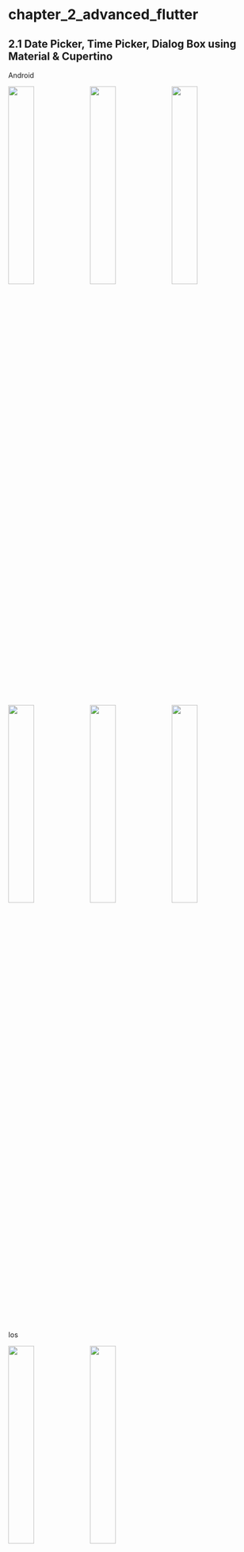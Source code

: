 # chapter_2_advanced_flutter

## 2.1 Date Picker, Time Picker, Dialog Box using Material & Cupertino

Android

<img src="https://github.com/Jaydeepsharma93/chapter_2_advanced_flutter/assets/143181361/fe825f1d-d75e-4d9a-a9d0-7803a95e9b09" width = 32%>
<img src="https://github.com/Jaydeepsharma93/chapter_2_advanced_flutter/assets/143181361/6cd23da8-4c09-487c-9cf2-df9e33116ad7" width = 32%>
<img src="https://github.com/Jaydeepsharma93/chapter_2_advanced_flutter/assets/143181361/e12669a3-b008-4b09-b38c-346f0bcc46e5" width = 32%>
<img src="https://github.com/Jaydeepsharma93/chapter_2_advanced_flutter/assets/143181361/d6a76fc6-7460-4264-a173-2c0f836edce8" width = 32%>
<img src="https://github.com/Jaydeepsharma93/chapter_2_advanced_flutter/assets/143181361/c6dc954f-77d6-48e7-ad4a-e54dc6e705a2" width = 32%>
<img src="https://github.com/Jaydeepsharma93/chapter_2_advanced_flutter/assets/143181361/39f2d054-8180-4710-ad89-a19bd95f0510" width = 32%>

Ios 


<img src="https://github.com/Jaydeepsharma93/chapter_2_advanced_flutter/assets/143181361/1e1e211a-9c0a-4b29-9c33-3a01bc21a537" width = 32%>
<img src="https://github.com/Jaydeepsharma93/chapter_2_advanced_flutter/assets/143181361/025b3147-90bd-4d41-85ce-2d0ba108b8fb" width = 32%>


## Date Picker:

  * A user interface element that allows users to choose a date.
  * It typically displays a calendar grid where users can tap on a specific day to select it.
  * Date pickers are commonly found in apps for booking appointments, scheduling events, or filtering data based on dates.

## Time Picker:
  * A temporary window that appears on top of the main app screen.
  * It often contains important information, requires user input, or presents a confirmation message.
  * Dialog boxes can have buttons for users to respond to the prompt, such as "OK," "Cancel," or other choices.
    
## Date Picker Cupertino (iOS):
  * A specific type of date picker designed to match the look and feel of Apple's iOS platform.
  * It offers a sleek, minimalist design with a calendar grid for selecting dates.
  * This is used by developers building apps specifically for iOS devices.
## Time Picker Cupertino (iOS):
 * Similar to the date picker, this is a time picker designed for iOS that follows the Cupertino (iOS) design language.
 * It might use rotary dials or a list for selecting hours and minutes.
 * This component is used in conjunction with the Cupertino date picker or independently for time selection within iOS apps.

## Action Sheet:
 * Another type of temporary window that appears from the bottom of the screen.
 * It typically displays a list of options for users to choose from.
 * Action sheets are often used for quick actions or providing alternative choices related to the current context in the app.


# 2.2 Cupertino Widgets
<img src="https://github.com/Jaydeepsharma93/chapter_2_advanced_flutter/assets/143181361/e07795eb-e751-4fe3-bbbe-bdbeb19e7593" width = 32%>
<img src="https://github.com/Jaydeepsharma93/chapter_2_advanced_flutter/assets/143181361/cbbbc641-31d7-49ea-b972-d348be84bcf8" width = 32%>
<img src="https://github.com/Jaydeepsharma93/chapter_2_advanced_flutter/assets/143181361/25224d8f-717b-488d-bc3e-8635c90812e7" width = 32%>
<img src="https://github.com/Jaydeepsharma93/chapter_2_advanced_flutter/assets/143181361/7efad15f-8c19-4c4c-a8fa-b1011aa3d424" width = 32%>
<img src="https://github.com/Jaydeepsharma93/chapter_2_advanced_flutter/assets/143181361/4e6fee08-5899-49f8-a50d-b2e8542dea74" width = 32%>
<dev><video src="https://github.com/Jaydeepsharma93/chapter_2_advanced_flutter/assets/143181361/35ce83bf-ee5f-4ab7-a355-e90e9b9eceb9" width = 32%></dev>

## What is the Platform Class in Flutter?
The Platform class, part of the dart:io library, is a utility that provides information about the environment in which your Flutter application is running. This includes details like:
  * Operating system (Android, iOS, macOS, Linux, Windows, Web)
  * Operating system version
  * Architecture (e.g., 32-bit, 64-bit)
  * Locale
  * Hostname
  * Number of processors

## Example of Using the Platform Class
Here's a code snippet demonstrating how to check the platform and display a message accordingly:

```dart
import 'package:flutter/material.dart';
import 'dart:io';

void main() {
  runApp(MyApp());
}

class MyApp extends StatelessWidget {
  @override
  Widget build(BuildContext context) {
    String message;
    if (Platform.isAndroid) {
      message = 'Running on Android!';
    } else if (Platform.isIOS) {
      message = 'Running on iOS!';
    } else {
      message = 'Running on a different platform.';
    }

    return MaterialApp(
      home: Scaffold(
        appBar: AppBar(
          title: Text('Platform Example'),
        ),
        body: Center(
          child: Text(message),
        ),
      ),
    );
  }
}
```

Let's break down the code:

1. We import the dart:io library to gain access to the Platform class.
2. We define a message variable that will store the text to be shown based on the platform.
3. We employ Platform.isAndroid and Platform.isIOS to identify the current platform.
4. We set the message variable depending on the platform.
5. We construct the Flutter app using MaterialApp and display the message within the Center widget.

# 2.3 CupertinoSliverNavigationBar  & CupertinoListTile

<img src="https://github.com/Jaydeepsharma93/chapter_2_advanced_flutter/assets/143181361/b09caa2d-350f-448c-88f2-524dc97a64b0" width = 32%>
<img src="https://github.com/Jaydeepsharma93/chapter_2_advanced_flutter/assets/143181361/b708bd1c-fc25-4de0-a16b-a8e70b0396b1" width = 32%>
<img src="https://github.com/Jaydeepsharma93/chapter_2_advanced_flutter/assets/143181361/f9355485-82f0-471a-a66b-ce4fa9f1cba4" width = 32%>
<dev><video src="https://github.com/Jaydeepsharma93/chapter_2_advanced_flutter/assets/143181361/9568c3f3-7998-4d4a-9b1a-9cb75c1f8451" width = 32%></dev>


# 2.4 CupertinoTabBar, CupertinoSlider & CupertinoSlidingSegmentedControl

<img src="https://github.com/Jaydeepsharma93/chapter_2_advanced_flutter/assets/143181361/edcf816e-f26a-4867-b58e-5f1fc6118088" width = 32%>
<img src="https://github.com/Jaydeepsharma93/chapter_2_advanced_flutter/assets/143181361/1e40238b-5dbf-4f15-848a-68c6581c888f" width = 32%>
<img src="https://github.com/Jaydeepsharma93/chapter_2_advanced_flutter/assets/143181361/deeb5922-9a02-46ed-8fbc-e1ec650b169b" width = 32%>

<div><video src="https://github.com/Jaydeepsharma93/chapter_2_advanced_flutter/assets/143181361/81fb385c-da66-4294-bf4b-150f79612471" width = 32%></div>
<div><video src="https://github.com/Jaydeepsharma93/chapter_2_advanced_flutter/assets/143181361/7b482446-dfb8-47ba-9118-22af46a482a4" width = 32%></div>
<div><video src="https://github.com/Jaydeepsharma93/chapter_2_advanced_flutter/assets/143181361/c5998a53-60ae-44f3-bb8f-c359d6de0354" width = 32%></div>




